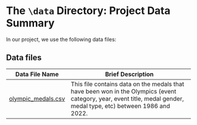 # The `\data` Directory: Project Data Summary

In our project, we use the following data files:

## Data files
|Data File Name | Brief Description|
|---------------| -----------------|
|[olympic_medals.csv](./olympic_medals.csv) | This file contains data on the medals that have been won in the Olympics (event category, year, event title, medal gender, medal type, etc) between 1986 and 2022. |
